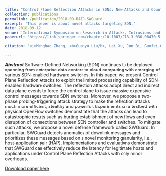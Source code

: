 ```yaml
---
title: "Control Plane Reflection Attacks in SDNs: New Attacks and Countermeasures"
collection: publications
permalink: /publication/2018-09-RAID-SWGuard
excerpt: 'This paper is about novel attacks targeting SDN.'
date: 2018-09-12
venue: 'International Symposium on Research in Attacks, Intrusions and Defenses (RAID)'
paperurl: 'https://link.springer.com/chapter/10.1007/978-3-030-00470-5_8'

citation: '<i>Menghao Zhang, <b>Guanyu Li</b>, Lei Xu, Jun Bi, Guofei Gu, and Jiasong Bai. &quot;Control Plane Reflection Attacks in SDNs: New Attacks and Countermeasures&quot;. In the 21st International Symposium on Research in Attacks, Intrusions and Defenses (RAID 2018), Heraklion, Crete, Greece, September 10-12, 2018.</i>'

---
```

***Abstract***
Software-Defined Networking (SDN) continues to be deployed spanning from enterprise data centers to cloud computing with emerging of various SDN-enabled hardware switches. In this paper, we present Control Plane Reflection Attacks to exploit the limited processing capability of SDN-enabled hardware switches. The reflection attacks adopt direct and indirect data plane events to force the control plane to issue massive expensive control messages towards SDN switches. Moreover, we propose a two-phase probing-triggering attack strategy to make the reflection attacks much more efficient, stealthy and powerful. Experiments on a testbed with physical OpenFlow switches demonstrate that the attacks can lead to catastrophic results such as hurting establishment of new flows and even disruption of connections between SDN controller and switches. To mitigate such attacks, we propose a novel defense framework called SWGuard. In particular, SWGuard detects anomalies of downlink messages and prioritizes these messages based on a novel monitoring granularity, i.e., host-application pair (HAP). Implementations and evaluations demonstrate that SWGuard can effectively reduce the latency for legitimate hosts and applications under Control Plane Reflection Attacks with only minor overheads.

[Download paper here](https://link.springer.com/chapter/10.1007/978-3-030-00470-5_8)
